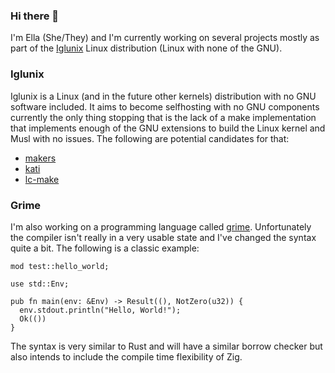 
<!--
**Ella-0/Ella-0** is a ✨ _special_ ✨ repository because its `README.md` (this file) appears on your GitHub profile.

Here are some ideas to get you started:

- 🔭 I’m currently working on ...
- 🌱 I’m currently learning ...
- 👯 I’m looking to collaborate on ...
- 🤔 I’m looking for help with ...
- 💬 Ask me about ...
- 📫 How to reach me: ...
- 😄 Pronouns: ...
- ⚡ Fun fact: ...
-->

### Hi there 👋

I'm Ella (She/They) and I'm currently working on several projects mostly as part of the
[Iglunix](https://github.com/iglunix/) Linux distribution (Linux with none of
the GNU).

### Iglunix
Iglunix is a Linux (and in the future other kernels) distribution with no GNU
software included. It aims to become selfhosting with no GNU components
currently the only thing stopping that is the lack of a make implementation
that implements enough of the GNU extensions to build the Linux kernel and Musl
with no issues. The following are potential candidates for that:

 - [makers](https://code.boringcactus.com/makers/)
 - [kati](https://github.com/google/kati)
 - [lc-make](https://github.com/LightningCreations/lc-make)

### Grime

I'm also working on a programming language called
[grime](https://github.com/Ella-0/grimec). Unfortunately the compiler isn't
really in a very usable state and I've changed the syntax quite a bit. The
following is a classic example:

```grime
mod test::hello_world;

use std::Env;

pub fn main(env: &Env) -> Result((), NotZero(u32)) {
  env.stdout.println("Hello, World!");
  Ok(())
}
```
The syntax is very similar to Rust and will have a similar borrow checker but
also intends to include the compile time flexibility of Zig.
